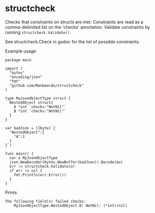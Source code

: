 structcheck
===========

Checks that constraints on structs are met. Constraints are read as a comma-delimited list on the 'checks' annotation. Validate constraints by running `structcheck.Validate()`.

See structcheck.Check in godoc for the list of possible constraints.

Example usage:
```golang
package main

import (
  "bytes"
  "encoding/json"
  "fmt"
  "github.com/Manbeardo/structcheck"
)

type MyJsonObjectType struct {
  NestedObject struct{
    A *int `checks:"NotNil"`
    B *int `checks:"NotNil"`
  }
}

var badJson = []byte(`{
  "NestedObject":{
    "A":1
  }
}`)

func main() {
  var o MyJsonObjectType
  json.NewDecoder(bytes.NewBuffer(badJson)).Decode(&o)
  err := structcheck.Validate(o)
  if err != nil {
    fmt.Println(err.Error())
  }
}
```
Prints:
```
The following field(s) failed checks: 
    MyJsonObjectType.NestedObject.B: NotNil: (*int)(nil)
```
